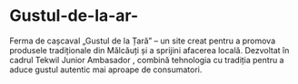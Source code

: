 # Gustul-de-la-ar-
Ferma de cașcaval „Gustul de la Țară” – un site creat pentru a promova produsele tradiționale din Mălcăuți și a sprijini afacerea locală. Dezvoltat în cadrul Tekwil Junior Ambasador , combină tehnologia cu tradiția pentru a aduce gustul autentic mai aproape de consumatori.

